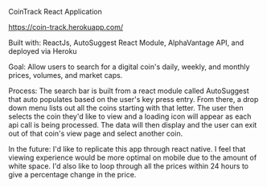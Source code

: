 CoinTrack React Application

https://coin-track.herokuapp.com/

Built with: ReactJs, AutoSuggest React Module, AlphaVantage API, and deployed via Heroku

Goal: Allow users to search for a digital coin's daily, weekly, and monthly prices, volumes, and market caps. 

Process: The search bar is built from a react module called AutoSuggest that auto populates based on the user's key press entry. From there, a drop down menu lists out all the coins starting with that letter. The user then selects the coin they'd like to view and a loading icon will appear as each api call is being processed. The data will then display and the user can exit out of that coin's view page and select another coin.

In the future: I'd like to replicate this app through react native. I feel that viewing experience would be more optimal on mobile due to the amount of white space. I'd also like to loop through all the prices within 24 hours to give a percentage change in the price.